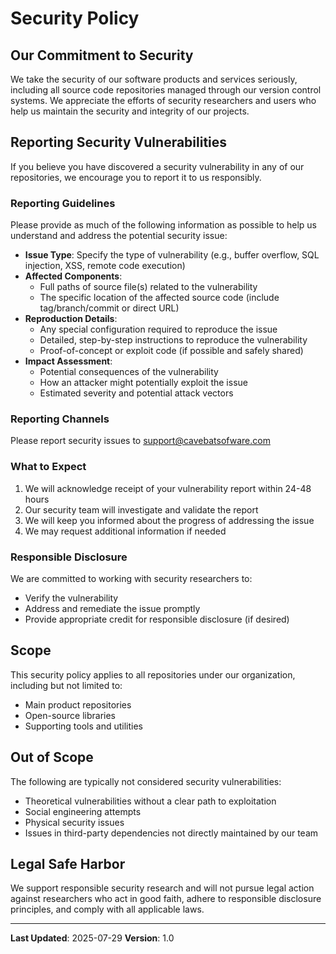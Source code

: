 # Security Policy

## Our Commitment to Security

We take the security of our software products and services seriously, 
including all source code repositories managed through our version control systems. 
We appreciate the efforts of security researchers and users who help us maintain 
the security and integrity of our projects.

## Reporting Security Vulnerabilities

If you believe you have discovered a security vulnerability in any of our 
repositories, we encourage you to report it to us responsibly.

### Reporting Guidelines

Please provide as much of the following information as possible to help us 
understand and address the potential security issue:

- **Issue Type**: Specify the type of vulnerability (e.g., buffer overflow, 
  SQL injection, XSS, remote code execution)
- **Affected Components**: 
  - Full paths of source file(s) related to the vulnerability
  - The specific location of the affected source code 
    (include tag/branch/commit or direct URL)
- **Reproduction Details**:
  - Any special configuration required to reproduce the issue
  - Detailed, step-by-step instructions to reproduce the vulnerability
  - Proof-of-concept or exploit code (if possible and safely shared)
- **Impact Assessment**:
  - Potential consequences of the vulnerability
  - How an attacker might potentially exploit the issue
  - Estimated severity and potential attack vectors

### Reporting Channels

Please report security issues to support@cavebatsofware.com

### What to Expect

1. We will acknowledge receipt of your vulnerability report within 24-48 hours
2. Our security team will investigate and validate the report
3. We will keep you informed about the progress of addressing the issue
4. We may request additional information if needed

### Responsible Disclosure

We are committed to working with security researchers to:
- Verify the vulnerability
- Address and remediate the issue promptly
- Provide appropriate credit for responsible disclosure (if desired)

## Scope

This security policy applies to all repositories under our organization, 
including but not limited to:
- Main product repositories
- Open-source libraries
- Supporting tools and utilities

## Out of Scope

The following are typically not considered security vulnerabilities:
- Theoretical vulnerabilities without a clear path to exploitation
- Social engineering attempts
- Physical security issues
- Issues in third-party dependencies not directly maintained by our team

## Legal Safe Harbor

We support responsible security research and will not pursue legal action 
against researchers who act in good faith, adhere to responsible disclosure 
principles, and comply with all applicable laws.

---

**Last Updated**: 2025-07-29
**Version**: 1.0